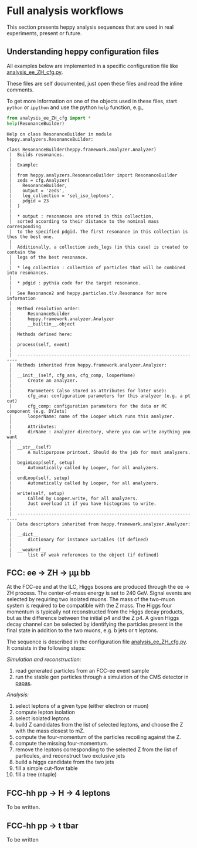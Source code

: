 # Full analysis workflows

This section presents heppy analysis sequences that are used in real experiments, present or future.

## Understanding heppy configuration files

All examples below are implemented in a specific configuration file like [analysis_ee_ZH_cfg.py](../test/analysis_ee_ZH_cfg.py).

These files are self documented, just open these files and read the inline comments.

To get more information on one of the objects used in these files, start `python` or `ipython` and use the python `help` function, e.g.,

```python
from analysis_ee_ZH_cfg import *
help(ResonanceBuilder)
```

```
Help on class ResonanceBuilder in module heppy.analyzers.ResonanceBuilder:

class ResonanceBuilder(heppy.framework.analyzer.Analyzer)
 |  Builds resonances.
 |
 |  Example:
 |
 |  from heppy.analyzers.ResonanceBuilder import ResonanceBuilder
 |  zeds = cfg.Analyzer(
 |    ResonanceBuilder,
 |    output = 'zeds',
 |    leg_collection = 'sel_iso_leptons',
 |    pdgid = 23
 |  )
 |
 |  * output : resonances are stored in this collection,
 |  sorted according to their distance to the nominal mass corresponding
 |  to the specified pdgid. The first resonance in this collection is thus the best one.
 |
 |  Additionally, a collection zeds_legs (in this case) is created to contain the
 |  legs of the best resonance.
 |
 |  * leg_collection : collection of particles that will be combined into resonances.
 |
 |  * pdgid : pythia code for the target resonance.
 |
 |  See Resonance2 and heppy.particles.tlv.Resonance for more information
 |
 |  Method resolution order:
 |      ResonanceBuilder
 |      heppy.framework.analyzer.Analyzer
 |      __builtin__.object
 |
 |  Methods defined here:
 |
 |  process(self, event)
 |
 |  ----------------------------------------------------------------------
 |  Methods inherited from heppy.framework.analyzer.Analyzer:
 |
 |  __init__(self, cfg_ana, cfg_comp, looperName)
 |      Create an analyzer.
 |
 |      Parameters (also stored as attributes for later use):
 |      cfg_ana: configuration parameters for this analyzer (e.g. a pt cut)
 |      cfg_comp: configuration parameters for the data or MC component (e.g. DYJets)
 |      looperName: name of the Looper which runs this analyzer.
 |
 |      Attributes:
 |      dirName : analyzer directory, where you can write anything you want
 |
 |  __str__(self)
 |      A multipurpose printout. Should do the job for most analyzers.
 |
 |  beginLoop(self, setup)
 |      Automatically called by Looper, for all analyzers.
 |
 |  endLoop(self, setup)
 |      Automatically called by Looper, for all analyzers.
 |
 |  write(self, setup)
 |      Called by Looper.write, for all analyzers.
 |      Just overload it if you have histograms to write.
 |
 |  ----------------------------------------------------------------------
 |  Data descriptors inherited from heppy.framework.analyzer.Analyzer:
 |
 |  __dict__
 |      dictionary for instance variables (if defined)
 |
 |  __weakref__
 |      list of weak references to the object (if defined)
```



## FCC: ee &#8594; ZH &#8594; &mu;&mu; bb

At the FCC-ee and at the ILC, Higgs bosons are produced through the ee &#8594; ZH process. The center-of-mass energy is set to 240 GeV. Signal events are selected by requiring two isolated muons. The mass of the two-muon system is required to be compatible with the Z mass. The Higgs four momentum is typically not reconstructed from the Higgs decay products, but as the difference between the initial p4 and the Z p4.
A given Higgs decay channel can be selected by identifying the particles present in the final state in addition to the two muons, e.g.  b jets or &tau; leptons.

The sequence is described in the configuration file [analysis_ee_ZH_cfg.py](../test/analysis_ee_ZH_cfg.py). It consists in the following steps:

*Simulation and reconstruction:*

1. read generated particles from an FCC-ee event sample
1. run the stable gen particles through a simulation of the CMS detector in [papas](papas_-_The_PArametrized_PArticle_Simulation.md).

*Analysis:*

1. select leptons of a given type (either electron or muon)
1. compute lepton isolation
1. select isolated leptons
1. build Z candidates from the list of selected leptons, and choose the Z with the mass closest to mZ.
1. compute the four-momentum of the particles recoiling against the Z.
1. compute the missing four-momentum.
1. remove the leptons corresponding to the selected Z from the list of particules, and reconstruct two exclusive jets
1. build a higgs candidate from the two jets
1. fill a simple cut-flow table
1. fill a tree (ntuple)

## FCC-hh pp &#8594; H &#8594; 4 leptons

To be written.

## FCC-hh pp &#8594; t tbar

To be written
